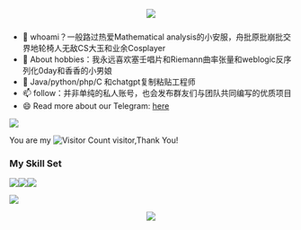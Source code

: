 <!-- https://github.com/kyechan99/capsule-render -->
<p align="center">
<img src="https://capsule-render.vercel.app/api?type=waving&color=timeGradient&height=300&&section=header&text=HI%20THERE!&fontSize=90&fontAlign=50&fontAlignY=30&desc=I%20am%20OracleNep!&descAlign=50&descSize=30&descAlignY=60&animation=twinkling" />
</p>



###

- 🔭 whoami？一般路过热爱Mathematical analysis的小安服，舟批原批崩批交界地轮椅人无敌CS大玉和业余Cosplayer
- 🌱 About hobbies：我永远喜欢塞壬唱片和Riemann曲率张量和weblogic反序列化0day和香香的小男娘
- 💬 Java/python/php/C 和chatgpt复制粘贴工程师 
- 📫 follow：并非单纯的私人账号，也会发布群友们与团队共同编写的优质项目
- 😄 Read more about our Telegram: [here](https://t.me/Oracleimpact)

![](https://github-readme-stats.vercel.app/api?username=OracleNep&show_icons=true&theme=transparent)

You are my ![Visitor Count](https://profile-counter.glitch.me/OracleNep/count.svg) visitor,Thank You!

### My Skill Set

![](https://img.shields.io/badge/Java-ED8B00?style=for-the-badge&logo=openjdk&logoColor=white)![](https://img.shields.io/badge/Python-3776AB?style=for-the-badge&logo=python&logoColor=white)![](https://img.shields.io/badge/PHP-777BB4?style=for-the-badge&logo=php&logoColor=white)

<img src="img/1.png" >

<!-- https://github.com/DenverCoder1/readme-typing-svg -->
<p align="center">
<img src="https://readme-typing-svg.demolab.com?font=Orbitron&size=25&pause=1000&center=true&vCenter=true&random=false&width=600&lines=From+the+monster+you+made+me" />
</p>









